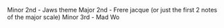 Minor 2nd - Jaws theme 
Major 2nd - Frere jacque (or just the first 2 notes of the major scale)
Minor 3rd - Mad Wo